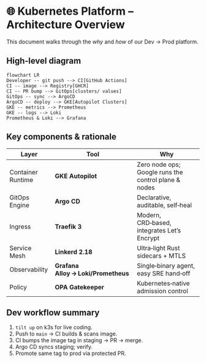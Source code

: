 # 🌐 Kubernetes Platform – Architecture Overview

This document walks through the *why* and *how* of our Dev → Prod platform.

## High‑level diagram

```mermaid
flowchart LR
Developer -- git push --> CI[GitHub Actions]
CI -- image --> Registry[GHCR]
CI -- PR bump --> GitOps[clusters/ values]
GitOps -- sync --> ArgoCD
ArgoCD -- deploy --> GKE[Autopilot Clusters]
GKE -- metrics --> Prometheus
GKE -- logs --> Loki
Prometheus & Loki --> Grafana
```


## Key components & rationale
| Layer | Tool | Why |
|-------|------|-----|
| Container Runtime | **GKE Autopilot** | Zero node ops; Google runs the control plane & nodes |
| GitOps Engine | **Argo CD** | Declarative, auditable, self‑heal |
| Ingress | **Traefik 3** | Modern, CRD‑based, integrates Let’s Encrypt |
| Service Mesh | **Linkerd 2.18** | Ultra‑light Rust sidecars + MTLS |
| Observability | **Grafana Alloy → Loki/Prometheus** | Single‑binary agent, easy SRE hand‑off |
| Policy | **OPA Gatekeeper** | Kubernetes‑native admission control |

## Dev workflow summary
1. `tilt up` on k3s for live coding.
2. Push to `main` → CI builds & scans image.
3. CI bumps the image tag in staging → PR → merge.
4. Argo CD syncs staging; verify.
5. Promote same tag to prod via protected PR.